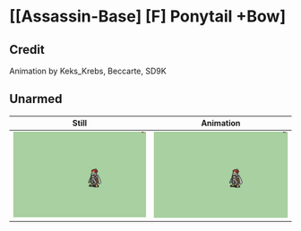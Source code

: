 # [\[Assassin-Base\] \[F\] Ponytail +Bow]

## Credit

Animation by Keks_Krebs, Beccarte, SD9K
	
## Unarmed

| Still | Animation |
| :---: | :-------: |
| ![Unarmed still](./Unarmed_000.png) | ![Unarmed animation](./Unarmed.gif) |
